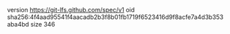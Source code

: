 version https://git-lfs.github.com/spec/v1
oid sha256:4f4aad95541f4aacadb2b3f8b01fb1719f6523416d9f8acfe7a4d3b353aba4bd
size 346
